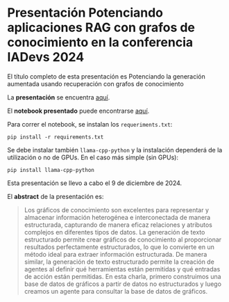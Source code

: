 # Presentación Potenciando aplicaciones RAG con grafos de conocimiento en la conferencia IADevs 2024

El título completo de esta presentación es Potenciando la generación aumentada usando recuperación con grafos de conocimiento

La **presentación** se encuentra [aquí](https://alonsosilvaallende.github.io/2024-IADevs/).

El **notebook presentado** puede encontrarse [aquí](https://github.com/alonsosilvaallende/2024-IADevs/blob/main/IADevs.ipynb).

Para correr el notebook, se instalan los `requeriments.txt`:
```
pip install -r requirements.txt
```
Se debe instalar también `llama-cpp-python` y la instalación dependerá de la utilización o no de GPUs. En el caso más simple (sin GPUs):
```
pip install llama-cpp-python
```

Esta presentación se llevo a cabo el 9 de diciembre de 2024.

El **abstract** de la presentación es:

> Los gráficos de conocimiento son excelentes para representar y almacenar información heterogénea e interconectada de manera estructurada, capturando de manera eficaz relaciones y atributos complejos en diferentes tipos de datos. La generación de texto estructurado permite crear gráficos de conocimiento al proporcionar resultados perfectamente estructurados, lo que lo convierte en un método ideal para extraer información estructurada. De manera similar, la generación de texto estructurado permite la creación de agentes al definir qué herramientas están permitidas y qué entradas de acción están permitidas. En esta charla, primero construimos una base de datos de gráficos a partir de datos no estructurados y luego creamos un agente para consultar la base de datos de gráficos.
